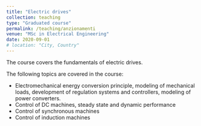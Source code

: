 ```yaml
---
title: "Electric drives"
collection: teaching
type: "Graduated course"
permalink: /teaching/anzionamenti
venue: "MSc in Electrical Engineering"
date: 2020-09-01
# location: "City, Country"
---
```



The course covers the fundamentals of electric drives.


The following topics are covered in the course:
* Electromechanical energy conversion principle, modeling of mechanical loads,
  development of regulation systems and controllers,
  modeling of power converters.
* Control of DC machines, steady state and dynamic performance
* Control of synchronous machines
* Control of induction machines
